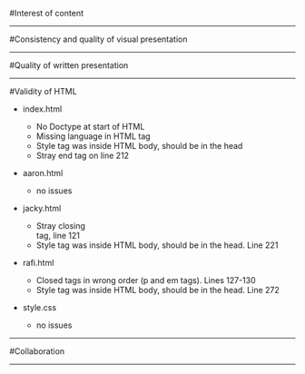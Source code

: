 #Interest of content

---
#Consistency and quality of visual presentation

---
#Quality of written presentation

---
#Validity of HTML
- index.html
  - No Doctype at start of HTML
  - Missing language in HTML tag
  - Style tag was inside HTML body, should be in the head
  - Stray </section> end tag on line 212
- aaron.html
  - no issues
- jacky.html
  - Stray closing <div> tag, line 121
  - Style tag was inside HTML body, should be in the head. Line 221
- rafi.html
  - Closed tags in wrong order (p and em tags). Lines 127-130
  - Style tag was inside HTML body, should be in the head. Line 272

- style.css
  - no issues
---
#Collaboration

---
